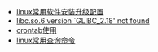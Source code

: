 * [linux常用软件安装升级配置](./linux%E5%B8%B8%E7%94%A8%E8%BD%AF%E4%BB%B6%E5%AE%89%E8%A3%85%E5%8D%87%E7%BA%A7%E9%85%8D%E7%BD%AE)
* [libc.so.6 version `GLIBC_2.18' not found](./libc.so.6%20version%20%60GLIBC_2.18%27%20not%20found)
* [crontab使用](./crontab%E4%BD%BF%E7%94%A8)
* [linux常用查询命令](./linux%E5%B8%B8%E7%94%A8%E6%9F%A5%E8%AF%A2%E5%91%BD%E4%BB%A4)
